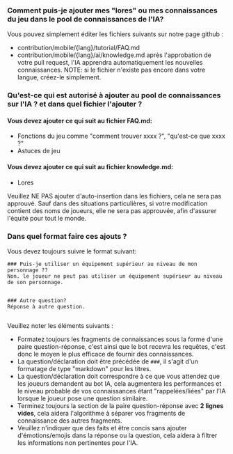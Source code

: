 
### Comment puis-je ajouter mes "lores" ou mes connaissances du jeu dans le pool de connaissances de l'IA?
Vous pouvez simplement éditer les fichiers suivants sur notre page github :
- contribution/mobile/{lang}/tutorial/FAQ.md
- contribution/mobile/{lang}/ai/knowledge.md
après l'approbation de votre pull request, l'IA apprendra automatiquement les nouvelles connaissances.
NOTE: si le fichier n'existe pas encore dans votre langue, créez-le simplement.

### Qu'est-ce qui est autorisé à ajouter au pool de connaissances sur l'IA ? et dans quel fichier l'ajouter ?
#### Vous devez ajouter ce qui suit au fichier FAQ.md:
- Fonctions du jeu comme "comment trouver xxxx ?", "qu'est-ce que  xxxx ?"
- Astuces de jeu

#### Vous devez ajouter ce qui suit au fichier knowledge.md:
- Lores 

Veuillez NE PAS ajouter d'auto-insertion dans les fichiers, cela ne sera pas approuvé.
Sauf dans des situations particulières, si votre modification contient des noms de joueurs, elle ne sera pas approuvée, afin d'assurer l'équité pour tout le monde. 

### Dans quel format faire ces ajouts ?
Vous devez toujours suivre le format suivant:
```
### Puis-je utiliser un équipement supérieur au niveau de mon  personnage ??
Non. le joueur ne peut pas utiliser un équipement supérieur au niveau de son personnage.


### Autre question?
Réponse à autre question.


```
Veuillez noter les éléments suivants : 
- Formatez toujours les fragments de connaissances sous la forme d'une paire question-réponse, c'est ainsi que le bot recevra les requêtes, c'est donc le moyen le plus efficace de fournir des connaissances.
- La question/déclaration doit être précédée de `###`, il s'agit d'un formatage de type "markdown" pour les titres.
- La question/déclaration doit correspondre à ce que vous attendez que les joueurs demandent au bot IA, cela augmentera les performances et le niveau probable de vos connaissances étant "rappelées/liées" par l'IA lorsque le joueur pose une question similaire.
- Terminez toujours la section de la paire question-réponse avec **2 lignes vides**, cela aidera l'algorithme à séparer vos fragments de connaissance des autres fragments.
- Veuillez n'indiquer que des faits et être concis sans ajouter d'émotions/emojis dans la réponse ou la question, cela aidera à filtrer les informations non pertinentes pour l'IA.

